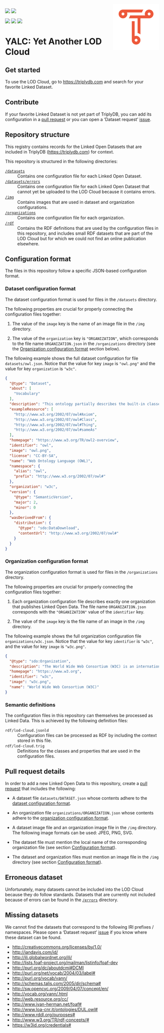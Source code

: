 <img src="img/triply.png" align="right" height="150">

[![](https://img.shields.io/badge/datasets-51-brightgreen)](datasets)
[![](https://img.shields.io/badge/organizations-17-orange)](organizations)

[![](https://img.shields.io/badge/errors-19-red)](datasets/errors)
[![](https://img.shields.io/badge/todo-5-orange)](datasets/todo)
[![](https://img.shields.io/badge/too-little-info-6-orange)](datasets/too-little-info)

# YALC: Yet Another LOD Cloud

## Get started

To use the LOD Cloud, go to https://triplydb.com and search for your
favorite Linked Dataset.

## Contribute

If your favorite Linked Dataset is not yet part of TriplyDB, you can
add its configuration in a [pull
request](https://github.com/TriplyDB/YALC/pulls) or you can open a
‘Dataset request’ [issue](https://github.com/TriplyDB/YALC/issues).

## Repository structure

This registry contains records for the Linked Open Datasets that are
included in TriplyDB (https://triplydb.com) for context.

This repository is structured in the following directories:

<dl>
  <dt><a href="datasets"><code>/datasets</code></a></dt>
  <dd>Contains one configuration file for each Linked Open Dataset.</dd>
  <dt><a href="datasets/errors"><code>/datasets/errors</code></a></dt>
  <dd>Contains one configuration file for each Linked Open Dataset that cannot yet be uploaded to the LOD Cloud because it contains errors.</dd>
  <dt><a href="img"><code>/img</code></a></dt>
  <dd>Contains images that are used in dataset and organization configurations.</dd>
  <dt><a href="organizations"><code>/organizations</code></a></dt>
  <dd>Contains one configuration file for each organization.</dd>
  <dt><a href="rdf"><code>/rdf</code></a></dt>
  <dd>Contains the RDF definitions that are used by the configuration files in this repository, and includes small RDF datasets that are part of the LOD Cloud but for which we could not find an online publication elsewhere.</dd>
</dl>

## Configuration format

The files in this repository follow a specific JSON-based
configuration format.

### Dataset configuration format

The dataset configuration format is used for files in the `/datasets`
directory.

The following properties are crucial for properly connecting the
configuration files together:

  1. The value of the `image` key is the name of an image file in the
     `/img` directory.

  2. The value of the `organization` key is `"ORGANIZATION"`, which
     corresponds to the file name `ORGANIZATION.json` in the
     `/organizations` directory (see the [Organization configuration
     format](#organization-configuration-format) section below).

The following example shows the full dataset configuration for file
`datasets/owl.json`.  Notice that the value for key `image` is
`"owl.png"` and the value for key `organization` is `"w3c"`.

```json
{
  "@type": "Dataset",
  "about": [
    "Vocabulary"
  ],
  "description": "This ontology partially describes the built-in classes and properties that together form the basis of the RDF/XML syntax of OWL 2.  The content of this ontology is based on Tables 6.1 and 6.2 in Section 6.4 of the OWL 2 RDF-Based Semantics specification, available at <http://www.w3.org/TR/owl2-rdf-based-semantics/>.\n\nPlease note that those tables do not include the different annotations (labels, comments and `rdfs:isDefinedBy` links) used in this file.  Also note that the descriptions provided in this ontology do not provide a complete and correct formal description of either the syntax or the semantics of the introduced terms (please see the OWL 2 recommendations for the complete and normative specifications).\n\nFurthermore, the information provided by this ontology may be misleading if not used with care. This ontology SHOULD NOT be imported into OWL ontologies. Importing this file into an OWL 2 DL ontology will cause it to become an OWL 2 Full ontology and may have other, unexpected, consequences.",
  "exampleResource": [
    "http://www.w3.org/2002/07/owl#Axiom",
    "http://www.w3.org/2002/07/owl#Class",
    "http://www.w3.org/2002/07/owl#Thing",
    "http://www.w3.org/2002/07/owl#sameAs"
  ],
  "homepage": "https://www.w3.org/TR/owl2-overview",
  "identifier": "owl",
  "image": "owl.png",
  "license": "CC-BY-SA",
  "name": "Web Ontology Language (OWL)",
  "namespace": {
    "alias": "owl",
    "prefix": "http://www.w3.org/2002/07/owl#"
  },
  "organization": "w3c",
  "version": {
    "@type": "SemanticVersion",
    "major": 2,
    "minor": 0
  },
  "wasDerivedFrom": {
    "distribution": {
      "@type": "sdo:DataDownload",
      "contentUrl": "http://www.w3.org/2002/07/owl#"
    }
  }
}
```

### Organization configuration format

The organization configuration format is used for files in the
`/organizations` directory.

The following properties are crucial for properly connecting the
configuration files together:

  1. Each organization configuration file describes exactly one
     organization that publishes Linked Open Data.  The file name
     `ORGANIZATION.json` corresponds with the `"ORGANIZATION"` value
     of the `identifier` key.

  2. The value of the `image` key is the file name of an image in the
     `/img` directory.

The following example shows the full organization configuration file
`organizations/w3c.json`.  Notice that the value for key `identifier`
is `"w3c"`, and the value for key `image` is `"w3c.png"`.

```json
{
  "@type": "sdo:Organization",
  "description": "The World Wide Web Consortium (W3C) is an international community where Member organizations, a full-time staff, and the public work together to develop Web standards.  Led by Web inventor and Director Tim Berners-Lee and CEO Jeffrey Jaffe, W3C's mission is to lead the Web to its full potential.  Contact W3C for more information.",
  "homepage": "https://www.w3.org",
  "identifier": "w3c",
  "image": "w3c.png",
  "name": "World Wide Web Consortium (W3C)"
}
```

### Semantic definitions

The configuration files in this repository can themselves be processed
as Linked Data.  This is achieved by the following definition files:

<dl>
  <dt><code>rdf/lod-cloud.jsonld</code></dt>
  <dd>Configuration files can be processed as RDF by including the context stored in this file.</dd>
  <dt><code>rdf/lod-cloud.trig</code></dt>
  <dd>Definitions for the classes and properties that are used in the configuration files.</dd>
</dl>

## Pull request details

In order to add a new Linked Open Data to this repository, create a
[pull request](https://github.com/TriplyDB/YALC/pulls) that includes
the following:

  - A dataset file `datasets/DATASET.json` whose contents adhere to
    the [dataset configuration format](#dataset-configuration-format).

  - An organization file `organizations/ORGANIZATION.json` whose
    contents adhere to the [organization configuration
    format](#organization-configuration-format).

  - A dataset image file and an organization image file in the `/img`
    directory.  The following image formats can be used: JPEG, PNG,
    SVG.

  - The dataset file must mention the local name of the corresponding
    organization file (see section [Configuration
    format](#configuration-format)).

  - The dataset and organization files must mention an image file in
    the `/img` directory (see section [Configuration
    format](#configuration-format)).

## Erroneous dataset

Unfortunately, many datasets cannot be included into the LOD Cloud
because they do follow standards.  Datasets that are currently not
included because of errors can be found in the
[`/errors`](datasets/errors) directory.

## Missing datasets

We cannot find the datasets that correspond to the following IRI
prefixes / namespaces.  Please open a ‘Dataset request’
[issue](https://github.com/TriplyDB/YALC/issues) if you know where
these dataset can be found.

- http://creativecommons.org/licenses/by/1.0/
- http://iandavis.com/id/
- http://ili.globalwordnet.org/ili/
- http://lists.foaf-project.org/mailman/listinfo/foaf-dev
- http://purl.org/dc/aboutdcmi#DCMI
- http://purl.org/net/vocab/2004/03/label#
- http://purl.org/vocab/vann/
- http://schemas.talis.com/2005/dir/schema#
- http://sw.opencyc.org/2009/04/07/concept/en/
- http://vocab.org/vann/.html
- http://web.resource.org/cc/
- http://www.ivan-herman.net/foaf#
- http://www.loa-cnr.it/ontologies/DUL.owl#
- http://www.rddl.org/purposes#
- http://www.w3.org/TR/rdf-concepts/#
- https://w3id.org/credentials#

